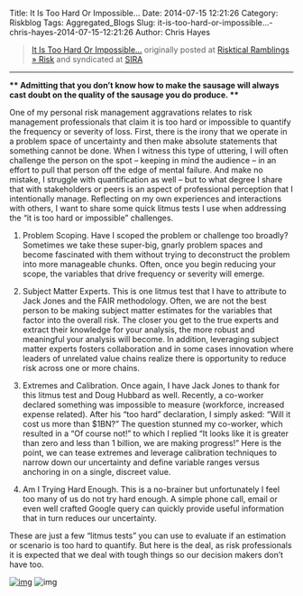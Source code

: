 Title: It Is Too Hard Or Impossible…
Date: 2014-07-15 12:21:26
Category: Riskblog
Tags: Aggregated_Blogs
Slug: it-is-too-hard-or-impossible...-chris-hayes-2014-07-15-12:21:26
Author: Chris Hayes

>[It Is Too Hard Or Impossible…](http://risktical.com/2014/07/15/it-is-too-hard-or-impossible/) originally posted at [Risktical Ramblings » Risk](http://risktical.com) and syndicated at [SIRA](http://societyinforisk.org)
***
**\*\* Admitting that you don’t know how to make the sausage will always cast doubt on the quality of the sausage you do produce. \*\***

One of my personal risk management aggravations relates to risk management professionals that claim it is too hard or impossible to quantify the frequency or severity of loss. First, there is the irony that we operate in a problem space of uncertainty and then make absolute statements that something cannot be done. When I witness this type of uttering, I will often challenge the person on the spot – keeping in mind the audience – in an effort to pull that person off the edge of mental failure. And make no mistake, I struggle with quantification as well – but to what degree I share that with stakeholders or peers is an aspect of professional perception that I intentionally manage. Reflecting on my own experiences and interactions with others, I want to share some quick litmus tests I use when addressing the “it is too hard or impossible” challenges.

1. Problem Scoping. Have I scoped the problem or challenge too broadly? Sometimes we take these super-big, gnarly problem spaces and become fascinated with them without trying to deconstruct the problem into more manageable chunks. Often, once you begin reducing your scope, the variables that drive frequency or severity will emerge.

2. Subject Matter Experts. This is one litmus test that I have to attribute to Jack Jones and the FAIR methodology. Often, we are not the best person to be making subject matter estimates for the variables that factor into the overall risk. The closer you get to the true experts and extract their knowledge for your analysis, the more robust and meaningful your analysis will become. In addition, leveraging subject matter experts fosters collaboration and in some cases innovation where leaders of unrelated value chains realize there is opportunity to reduce risk across one or more chains.

3. Extremes and Calibration. Once again, I have Jack Jones to thank for this litmus test and Doug Hubbard as well. Recently, a co-worker declared something was impossible to measure (workforce, increased expense related). After his “too hard” declaration, I simply asked: “Will it cost us more than \$1BN?” The question stunned my co-worker, which resulted in a “Of course not!” to which I replied “It looks like it is greater than zero and less than 1 billion, we are making progress!” Here is the point, we can tease extremes and leverage calibration techniques to narrow down our uncertainty and define variable ranges versus anchoring in on a single, discreet value.

4. Am I Trying Hard Enough. This is a no-brainer but unfortunately I feel too many of us do not try hard enough. A simple phone call, email or even well crafted Google query can quickly provide useful information that in turn reduces our uncertainty.

These are just a few “litmus tests” you can use to evaluate if an estimation or scenario is too hard to quantify. But here is the deal, as risk professionals it is expected that we deal with tough things so our decision makers don’t have too.

[![img](/images/blank.png)](#) ![img](http://pixel.wp.com/b.gif?host=risktical.com&blog=4314091&post=437&subd=risktical&ref=&feed=1)


